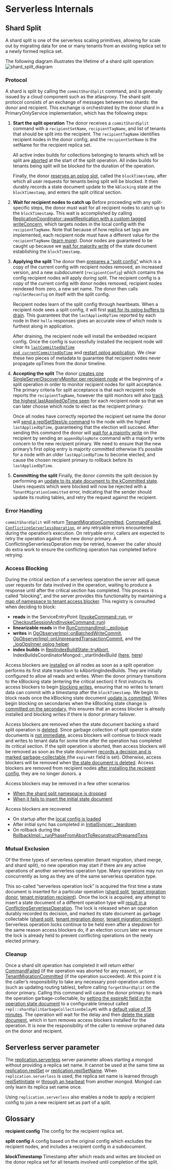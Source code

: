 
# Serverless Internals

## Shard Split
A shard split is one of the serverless scaling primitives, allowing for scale out by migrating data for one or many tenants from an existing replica set to a newly formed replica set.

The following diagram illustrates the lifetime of a shard split operation:
![shard_split_diagram](../../../../docs/images/shard_split_diagram.png)

### Protocol
A shard is split by calling the `commitShardSplit` command, and is generally issued by a cloud component such as the atlasproxy. The shard split protocol consists of an exchange of messages between two shards: the donor and recipient. This exchange is orchestrated by the donor shard in a PrimaryOnlyService implementation, which has the following steps:

1. **Start the split operation**
The donor receives a `commitShardSplit` command with a `recipientSetName`, `recipientTagName`, and list of tenants that should be split into the recipient. The `recipientTagName` identifies recipient nodes in the donor config, and the `recipientSetName` is the setName for the recipient replica set.

	All active index builds for collections belonging to tenants which will be split are [aborted](https://github.com/mongodb/mongo/blob/646eed48d0da896588759030f2ec546ac6fbbd48/src/mongo/db/serverless/shard_split_donor_service.cpp#L649-L652) at the start of the split operation. All index builds for tenants being split will be blocked for the duration of the operation.

    Finally, the donor [reserves an oplog slot](https://github.com/mongodb/mongo/blob/646eed48d0da896588759030f2ec546ac6fbbd48/src/mongo/db/serverless/shard_split_donor_service.cpp#L926), called the `blockTimestamp`, after which all user requests for tenants being split will be blocked. It then durably records a state document update to the `kBlocking` state at the `blockTimestamp`, and enters the split critical section.

2. **Wait for recipient nodes to catch up**
Before proceeding with any split-specific steps, the donor must wait for all recipient nodes to catch up to the `blockTimestamp`. This wait is accomplished by calling [ReplicationCoordinator::awaitReplication with a custom tagged writeConcern](https://github.com/mongodb/mongo/blob/646eed48d0da896588759030f2ec546ac6fbbd48/src/mongo/db/serverless/shard_split_donor_service.cpp#L702), which targets nodes in the local config with the `recipientTagName`. Note that because of how replica set tags are implemented, each recipient node must have a different value for the `recipientTagName` ([learn more](https://www.mongodb.com/docs/manual/tutorial/configure-replica-set-tag-sets/#std-label-configure-custom-write-concern)). Donor nodes are guaranteed to be caught up because we [wait for majority write](https://github.com/mongodb/mongo/blob/c2a1125bc0bb729acfec94a94be924b2bb65d128/src/mongo/db/serverless/shard_split_donor_service.cpp#L663-L667) of the state document establishing the `blockTimestamp`.

4. **Applying the split**
    The donor then [prepares a "split config"](https://github.com/mongodb/mongo/blob/646eed48d0da896588759030f2ec546ac6fbbd48/src/mongo/db/serverless/shard_split_donor_service.cpp#L718-L730) which is a copy of the current config with recipient nodes removed, an increased version, and a new subdocument (`recipientConfig`) which contains the config recipient nodes will apply during split. The recipient config is a copy of the current config with donor nodes removed, recipient nodes reindexed from zero, a new set name. The donor then calls `replSetReconfig` on itself with the split config.

    Recipient nodes learn of the split config through heartbeats. When a recipient node sees a split config, it will first [wait for its oplog buffers to drain](https://github.com/mongodb/mongo/blob/646eed48d0da896588759030f2ec546ac6fbbd48/src/mongo/db/repl/replication_coordinator_impl_heartbeat.cpp#L682). This guarantees that the `lastAppliedOpTime` reported by each node in their `hello` responses gives an accurate view of which node is furthest along in application.

    After draining, the recipient node will install the embedded recipient config. Once the config is successfully installed the recipient node will clear its <code>[lastCommittedOpTime and currentCommittedOpTime](https://github.com/mongodb/mongo/blob/646eed48d0da896588759030f2ec546ac6fbbd48/src/mongo/db/repl/replication_coordinator_impl_heartbeat.cpp#L1065-L1066)</code> and [restart oplog application](https://github.com/mongodb/mongo/blob/646eed48d0da896588759030f2ec546ac6fbbd48/src/mongo/db/repl/replication_coordinator_impl_heartbeat.cpp#L1068-L1070). We clear these two pieces of metadata to guarantee that recipient nodes never propagate opTimes from the donor timeline.

5. **Accepting the split**
    The donor [creates one SingleServerDiscoveryMonitor per recipient node](https://github.com/mongodb/mongo/blob/646eed48d0da896588759030f2ec546ac6fbbd48/src/mongo/db/serverless/shard_split_donor_service.cpp#L561) at the beginning of a split operation in order to monitor recipient nodes for split acceptance. The primary criteria for split acceptance is that each recipient node reports the `recipientTagName`, however the split monitors will also [track the highest lastAppliedOpTime seen](https://github.com/mongodb/mongo/blob/646eed48d0da896588759030f2ec546ac6fbbd48/src/mongo/db/serverless/shard_split_utils.cpp#L329) for each recipient node so that we can later choose which node to elect as the recipient primary.

    Once all nodes have correctly reported the recipient set name the donor will [send a replSetStepUp command](https://github.com/mongodb/mongo/blob/646eed48d0da896588759030f2ec546ac6fbbd48/src/mongo/db/serverless/shard_split_donor_service.cpp#L850) to the node with the highest `lastAppliedOpTime`, guaranteeing that the election will succeed. After sending this command the donor will [wait for a majority write](https://github.com/mongodb/mongo/blob/646eed48d0da896588759030f2ec546ac6fbbd48/src/mongo/db/serverless/shard_split_donor_service.cpp#L856) on the recipient by sending an `appendOplogNote` command with a majority write concern to the new recipient primary. We need to ensure that the new primary’s first oplog entry is majority committed otherwise it’s possible for a node with an older `lastAppliedOpTime` to become elected, and cause the chosen recipient primary to rollback before its `lastAppliedOpTime`.

6. **Committing the split**
    Finally, the donor commits the split decision by performing an [update to its state document to the kCommitted state](https://github.com/mongodb/mongo/blob/646eed48d0da896588759030f2ec546ac6fbbd48/src/mongo/db/serverless/shard_split_donor_service.cpp#L869-L870). Users requests which were blocked will now be rejected with a `TenantMigrationCommitted` error, indicating that the sender should update its routing tables, and retry the request against the recipient.

### Error Handling
`commitShardSplit` will return [TenantMigrationCommitted](https://github.com/mongodb/mongo/blob/1c4fafd4ae5c082f36a8af1442aa48174962b1b4/src/mongo/db/serverless/shard_split_commands.cpp#L171-L173), [CommandFailed](https://github.com/mongodb/mongo/blob/1c4fafd4ae5c082f36a8af1442aa48174962b1b4/src/mongo/db/serverless/shard_split_commands.cpp#L166-L169), <code>[ConflictingServerlessOperation](https://github.com/mongodb/mongo/blob/1c4fafd4ae5c082f36a8af1442aa48174962b1b4/src/mongo/db/serverless/serverless_operation_lock_registry.cpp#L52-L54)</code>, or any retryable errors encountered during the operation’s execution. On retryable error, callers are expected to retry the operation against the new donor primary. A ConflictingServerlessOperation <em>may </em>be retried, however the caller should do extra work to ensure the conflicting operation has completed before retrying.

### Access Blocking
During the critical section of a serverless operation the server will queue user requests for data involved in the operation, waiting to produce a response until after the critical section has completed. This process is called “blocking”, and the server provides this functionality by maintaining a [map of namespace to tenant access blocker](https://github.com/mongodb/mongo/blob/87b60722e3c5ddaf7bc73d1ba08b31b437ef4f48/src/mongo/db/repl/tenant_migration_access_blocker_registry.h#L199). This registry is consulted when deciding to block:
* **reads** in the ServiceEntryPoint ([InvokeCommand::run](https://github.com/mongodb/mongo/blob/e476ee17e9258f540d97a51baf471f5496488e33/src/mongo/db/service_entry_point_common.cpp#L868), or [CheckoutSessionAndInvokeCommand::run](https://github.com/mongodb/mongo/blob/e476ee17e9258f540d97a51baf471f5496488e33/src/mongo/db/service_entry_point_common.cpp#L886))
* **linearizable reads** in the [RunCommandImpl::_epilogue](https://github.com/mongodb/mongo/blob/e476ee17e9258f540d97a51baf471f5496488e33/src/mongo/db/service_entry_point_common.cpp#L1226)
* **writes** in [OpObserverImpl::onBatchedWriteCommit](https://github.com/mongodb/mongo/blob/e476ee17e9258f540d97a51baf471f5496488e33/src/mongo/db/op_observer/op_observer_impl.cpp#L2107), [OpObserverImpl::onUnpreparedTransactionCommit](https://github.com/mongodb/mongo/blob/e476ee17e9258f540d97a51baf471f5496488e33/src/mongo/db/op_observer/op_observer_impl.cpp#L2036), and the [_logOpsInner oplog helper](https://github.com/mongodb/mongo/blob/e476ee17e9258f540d97a51baf471f5496488e33/src/mongo/db/repl/oplog.cpp#L384)
* **index builds** in [ReplIndexBuildState::tryAbort](https://github.com/mongodb/mongo/blob/e476ee17e9258f540d97a51baf471f5496488e33/src/mongo/db/repl_index_build_state.cpp#L351), IndexBuildsCoordinatorMongod::_startIndexBuild ([here](https://github.com/mongodb/mongo/blob/e476ee17e9258f540d97a51baf471f5496488e33/src/mongo/db/index_builds_coordinator_mongod.cpp#L200), [here](https://github.com/mongodb/mongo/blob/e476ee17e9258f540d97a51baf471f5496488e33/src/mongo/db/index_builds_coordinator_mongod.cpp#L275))

Access blockers are [installed](https://github.com/mongodb/mongo/blob/87b60722e3c5ddaf7bc73d1ba08b31b437ef4f48/src/mongo/db/serverless/shard_split_donor_op_observer.cpp#L155-L161) on all nodes as soon as a split operation performs its first state transition to kAbortingIndexBuilds. They are initially configured to allow all reads and writes. When the donor primary transitions to the kBlocking state (entering the critical section) it first instructs its access blockers to begin [blocking writes](https://github.com/mongodb/mongo/blob/87b60722e3c5ddaf7bc73d1ba08b31b437ef4f48/src/mongo/db/serverless/shard_split_donor_service.cpp#L918), ensuring that no writes to tenant data can commit with a timestamp after the `blockTimestamp`.  We begin to block reads once the kBlocking state document [update is committed](https://github.com/mongodb/mongo/blob/87b60722e3c5ddaf7bc73d1ba08b31b437ef4f48/src/mongo/db/serverless/shard_split_donor_op_observer.cpp#L201). Writes begin blocking on secondaries when the kBlocking state change is [committed on the secondary](https://github.com/mongodb/mongo/blob/87b60722e3c5ddaf7bc73d1ba08b31b437ef4f48/src/mongo/db/serverless/shard_split_donor_op_observer.cpp#L195), this ensures that an access blocker is already installed and blocking writes if there is donor primary failover.

Access blockers are removed when the state document backing a shard split operation is [deleted](https://github.com/mongodb/mongo/blob/87b60722e3c5ddaf7bc73d1ba08b31b437ef4f48/src/mongo/db/serverless/shard_split_donor_op_observer.cpp#L437). Since garbage collection of split operation state documents is [not immediate](https://github.com/mongodb/mongo/blob/87b60722e3c5ddaf7bc73d1ba08b31b437ef4f48/src/mongo/db/serverless/shard_split_donor_service.cpp#L1178-L1182), access blockers will continue to block reads and writes to tenant data for some time after the operation has completed its critical section. If the split operation is aborted, then access blockers will be removed as soon as the state document [records a decision and is marked garbage-collectable ](https://github.com/mongodb/mongo/blob/87b60722e3c5ddaf7bc73d1ba08b31b437ef4f48/src/mongo/db/serverless/shard_split_donor_op_observer.cpp#L297-L304)(the `expireAt` field is set). Otherwise, access blockers will be removed when [the state document is deleted](https://github.com/mongodb/mongo/blob/87b60722e3c5ddaf7bc73d1ba08b31b437ef4f48/src/mongo/db/serverless/shard_split_donor_op_observer.cpp#L435-L438). Access blockers are removed from recipient nodes [after installing the recipient config](https://github.com/mongodb/mongo/blob/e476ee17e9258f540d97a51baf471f5496488e33/src/mongo/db/repl/replication_coordinator_impl_heartbeat.cpp#L878-L887), they are no longer donors.  a

Access blockers may be removed in a few other scenarios:
* [When the shard split namespace is dropped](https://github.com/mongodb/mongo/blob/87b60722e3c5ddaf7bc73d1ba08b31b437ef4f48/src/mongo/db/serverless/shard_split_donor_op_observer.cpp#L456)
* [When it fails to insert the initial state document](https://github.com/mongodb/mongo/blob/87b60722e3c5ddaf7bc73d1ba08b31b437ef4f48/src/mongo/db/serverless/shard_split_donor_op_observer.cpp#L168-L169)

Access blockers are recovered
* On startup after the [local config is loaded](https://github.com/mongodb/mongo/blob/65154f6a1356de6ca09e04975a0acdfb1a0351ef/src/mongo/db/repl/replication_coordinator_impl.cpp#L537)
* After initial sync has completed in [InitialSyncer::_teardown](https://github.com/mongodb/mongo/blob/65154f6a1356de6ca09e04975a0acdfb1a0351ef/src/mongo/db/repl/initial_syncer.cpp#L580)
* On rollback during the [RollbackImpl::_runPhaseFromAbortToReconstructPreparedTxns](https://github.com/mongodb/mongo/blob/65154f6a1356de6ca09e04975a0acdfb1a0351ef/src/mongo/db/repl/rollback_impl.cpp#L655)

### Mutual Exclusion
Of the three types of serverless operation (tenant migration, shard merge, and shard split), no new operation may start if there are any active operations of another serverless operation type. Many operations may run concurrently as long as they are of the same serverless operation type.

This so-called “serverless operation lock” is acquired the first time a state document is inserted for a particular operation ([shard split](https://github.com/mongodb/mongo/blob/1c4fafd4ae5c082f36a8af1442aa48174962b1b4/src/mongo/db/serverless/shard_split_donor_op_observer.cpp#L152-L153), [tenant migration donor](https://github.com/mongodb/mongo/blob/1c4fafd4ae5c082f36a8af1442aa48174962b1b4/src/mongo/db/repl/tenant_migration_donor_op_observer.cpp#L58-L60), [tenant migration recipient](https://github.com/mongodb/mongo/blob/1c4fafd4ae5c082f36a8af1442aa48174962b1b4/src/mongo/db/repl/tenant_migration_recipient_op_observer.cpp#L189-L191)). Once the lock is acquired, any attempt to insert a state document of a different operation type will [result in a ConflictingServerlessOperation](https://github.com/mongodb/mongo/blob/1c4fafd4ae5c082f36a8af1442aa48174962b1b4/src/mongo/db/serverless/serverless_operation_lock_registry.cpp#L52-L54). The lock is released when an operation durably recorded its decision, and marked its state document as garbage collectable ([shard split](https://github.com/mongodb/mongo/blob/1c4fafd4ae5c082f36a8af1442aa48174962b1b4/src/mongo/db/serverless/shard_split_donor_op_observer.cpp#L261-L263), [tenant migration donor](https://github.com/mongodb/mongo/blob/1c4fafd4ae5c082f36a8af1442aa48174962b1b4/src/mongo/db/repl/tenant_migration_donor_op_observer.cpp#L169-L171), [tenant migration recipient](https://github.com/mongodb/mongo/blob/1c4fafd4ae5c082f36a8af1442aa48174962b1b4/src/mongo/db/repl/tenant_migration_recipient_op_observer.cpp#L220-L222)). Serverless operation locks continue to be held even after a stepdown for the same reason access blockers do, if an election occurs later we ensure the lock is already held to prevent conflicting operations on the newly elected primary.

### Cleanup
Once a shard slit operation has completed it will return either [CommandFailed](https://github.com/mongodb/mongo/blob/1c4fafd4ae5c082f36a8af1442aa48174962b1b4/src/mongo/db/serverless/shard_split_commands.cpp#L166-L169) (if the operation was aborted for any reason), or [TenantMigrationCommitted](https://github.com/mongodb/mongo/blob/1c4fafd4ae5c082f36a8af1442aa48174962b1b4/src/mongo/db/serverless/shard_split_commands.cpp#L171-L173) (if the operation succeeded). At this point it is the caller’s responsibility to take any necessary post-operation actions (such as updating routing tables), before calling `forgetShardSplit` on the donor primary. Calling this command will cause the donor primary to mark the operation garbage-collectable, by [setting the expireAt field in the operation state document](https://github.com/mongodb/mongo/blob/1c4fafd4ae5c082f36a8af1442aa48174962b1b4/src/mongo/db/serverless/shard_split_donor_service.cpp#L1140-L1141) to a configurable timeout called `repl::shardSplitGarbageCollectionDelayMS` with a [default value of 15 minutes](https://github.com/mongodb/mongo/blob/1c4fafd4ae5c082f36a8af1442aa48174962b1b4/src/mongo/db/repl/repl_server_parameters.idl#L688-L696).  The operation will wait for the delay and then [delete the state document](https://github.com/mongodb/mongo/blob/1c4fafd4ae5c082f36a8af1442aa48174962b1b4/src/mongo/db/serverless/shard_split_donor_service.cpp#L1186), which in turn removes access blockers installed for the operation. It is now the responsibility of the caller to remove orphaned data on the donor and recipient.

## Serverless server parameter
The [replication.serverless](https://github.com/mongodb/mongo/blob/e75a51a7dcbe842e07a24343438706d865de96dc/src/mongo/db/mongod_options_replication.idl#L77) server parameter  allows starting a mongod without providing a replica set name. It cannot be used at the same time as [replication.replSet](https://github.com/mongodb/mongo/blob/e75a51a7dcbe842e07a24343438706d865de96dc/src/mongo/db/mongod_options_replication.idl#L64) or [replication.replSetName](https://github.com/mongodb/mongo/blob/e75a51a7dcbe842e07a24343438706d865de96dc/src/mongo/db/mongod_options_replication.idl#L70). When `replication.serverless` is used, the replica set name is learned through [replSetInitiate](https://www.mongodb.com/docs/manual/reference/command/replSetInitiate/) or [through an hearbeat](https://github.com/mongodb/mongo/blob/e75a51a7dcbe842e07a24343438706d865de96dc/src/mongo/db/repl/replication_coordinator_impl.cpp#L5848) from another mongod. Mongod can only learn its replica set name once.

Using `replication.serverless` also enables a node to apply a recipient config to join a new recipient set as part of a split.

## Glossary
**recipient config**
The config for the recipient replica set.

**split config**
A config based on the original config which excludes the recipient nodes, and includes a recipient config in a subdocument.

**blockTimestamp**
Timestamp after which reads and writes are blocked on the donor replica set for all tenants involved until completion of the split.
